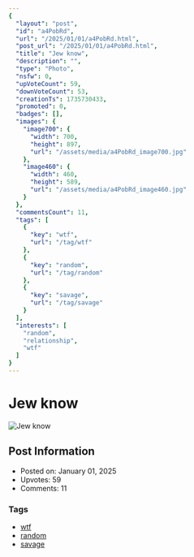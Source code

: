 ```yaml
---
{
  "layout": "post",
  "id": "a4PobRd",
  "url": "/2025/01/01/a4PobRd.html",
  "post_url": "/2025/01/01/a4PobRd.html",
  "title": "Jew know",
  "description": "",
  "type": "Photo",
  "nsfw": 0,
  "upVoteCount": 59,
  "downVoteCount": 53,
  "creationTs": 1735730433,
  "promoted": 0,
  "badges": [],
  "images": {
    "image700": {
      "width": 700,
      "height": 897,
      "url": "/assets/media/a4PobRd_image700.jpg"
    },
    "image460": {
      "width": 460,
      "height": 589,
      "url": "/assets/media/a4PobRd_image460.jpg"
    }
  },
  "commentsCount": 11,
  "tags": [
    {
      "key": "wtf",
      "url": "/tag/wtf"
    },
    {
      "key": "random",
      "url": "/tag/random"
    },
    {
      "key": "savage",
      "url": "/tag/savage"
    }
  ],
  "interests": [
    "random",
    "relationship",
    "wtf"
  ]
}
---
```


# Jew know

![Jew know](/assets/media/a4PobRd_image700.jpg)

## Post Information

- Posted on: January 01, 2025
- Upvotes: 59
- Comments: 11

### Tags

- [wtf](/tag/wtf)
- [random](/tag/random)
- [savage](/tag/savage)
